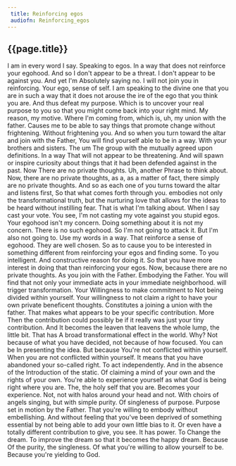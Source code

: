 ```yaml
---
 title: Reinforcing egos
 audiofn: Reinforcing_egos
---
```


## {{page.title}}

I am in every word I say. Speaking to egos. In a way that does not
reinforce your egohood. And so I don't appear to be a threat. I don't
appear to be against you. And yet I'm Absolutely saying no. I will not
join you in reinforcing. Your ego, sense of self. I am speaking to the
divine one that you are in such a way that it does not arouse the ire of
the ego that you think you are. And thus defeat my purpose. Which is to
uncover your real purpose to you so that you might come back into your
right mind. My reason, my motive. Where I'm coming from, which is, uh,
my union with the father. Causes me to be able to say things that
promote change without frightening. Without frightening you. And so when
you turn toward the altar and join with the Father, You will find
yourself able to be in a way. With your brothers and sisters. The um The
group with the mutually agreed upon definitions. In a way That will not
appear to be threatening. And will spawn or inspire curiosity about
things that it had been defended against in the past. Now There are no
private thoughts. Uh, another Phrase to think about. Now, there are no
private thoughts, as a, as a matter of fact, there simply are no private
thoughts. And so as each one of you turns toward the altar and listens
first, So that what comes forth through you. embodies not only the
transformational truth, but the nurturing love that allows for the ideas
to be heard without instilling fear. That is what I'm talking about.
When I say cast your vote. You see, I'm not casting my vote against you
stupid egos. Your egohood isn't my concern. Doing something about it is
not my concern. There is no such egohood. So I'm not going to attack it.
But I'm also not going to. Use my words in a way. That reinforce a sense
of egohood. They are well chosen. So as to cause you to be interested in
something different from reinforcing your egos and finding some. To you
intelligent. And constructive reason for doing it. So that you have more
interest in doing that than reinforcing your egos. Now, because there
are no private thoughts. As you join with the Father. Embodying the
Father. You will find that not only your immediate acts in your
immediate neighborhood. will trigger transformation. Your Willingness to
make commitment to Not being divided within yourself. Your willingness
to not claim a right to have your own private beneficent thoughts.
Constitutes a joining a union with the father. That makes what appears
to be your specific contribution. More Then the contribution could
possibly be if it really was just your tiny contribution. And It becomes
the leaven that leavens the whole lump, the little bit. That has A broad
transformational effect in the world. Why? Not because of what you have
decided, not because of how focused. You can be In presenting the idea.
But because You're not conflicted within yourself. When you are not
conflicted within yourself. It means that you have abandoned your
so-called right. To act independently. And in the absence of the
Introduction of the static. Of claiming a mind of your own and the
rights of your own. You're able to experience yourself as what God is
being right where you are. The, the holy self that you are. Becomes your
experience. Not, not with halos around your head and not. With choirs of
angels singing, but with simple purity. Of singleness of purpose.
Purpose set in motion by the Father. That you're willing to embody
without embellishing. And without feeling that you've been deprived of
something essential by not being able to add your own little bias to it.
Or even have a totally different contribution to give, you see. It has
power. To Change the dream. To improve the dream so that it becomes the
happy dream. Because Of the purity, the singleness. Of what you're
willing to allow yourself to be. Because you're yielding to God.

